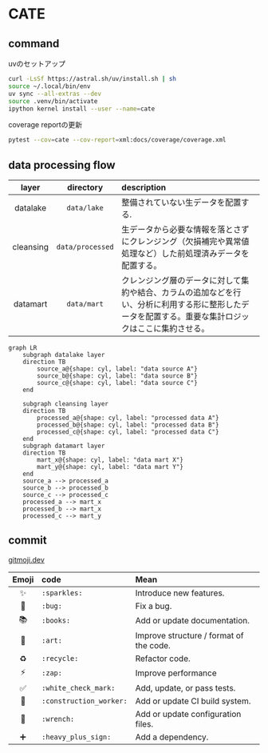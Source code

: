 # CATE

## command

uvのセットアップ

```bash
curl -LsSf https://astral.sh/uv/install.sh | sh
source ~/.local/bin/env
uv sync --all-extras --dev
source .venv/bin/activate
ipython kernel install --user --name=cate
```

coverage reportの更新

```bash
pytest --cov=cate --cov-report=xml:docs/coverage/coverage.xml
```

## data processing flow

|   layer   |    directory     | description                                                                                                                                          |
| :-------: | :--------------: | :--------------------------------------------------------------------------------------------------------------------------------------------------- |
| datalake  |   `data/lake`    | 整備されていない生データを配置する.                                                                                                                  |
| cleansing | `data/processed` | 生データから必要な情報を落とさずにクレンジング（欠損補完や異常値処理など）した前処理済みデータを配置する。                                           |
| datamart  |   `data/mart`    | クレンジング層のデータに対して集約や結合、カラムの追加などを行い、分析に利用する形に整形したデータを配置する。重要な集計ロジックはここに集約させる。 |

```mermaid
graph LR
    subgraph datalake layer
    direction TB
        source_a@{shape: cyl, label: "data source A"}
        source_b@{shape: cyl, label: "data source B"}
        source_c@{shape: cyl, label: "data source C"}
    end

    subgraph cleansing layer
    direction TB
        processed_a@{shape: cyl, label: "processed data A"}
        processed_b@{shape: cyl, label: "processed data B"}
        processed_c@{shape: cyl, label: "processed data C"}
    end
    subgraph datamart layer
    direction TB
        mart_x@{shape: cyl, label: "data mart X"}
        mart_y@{shape: cyl, label: "data mart Y"}
    end
    source_a --> processed_a
    source_b --> processed_b
    source_c --> processed_c
    processed_a --> mart_x
    processed_b --> mart_x
    processed_c --> mart_y
```

## commit

[gitmoji.dev](https://gitmoji.dev/)

|         Emoji         | code                    | Mean                                    |
| :-------------------: | :---------------------- | :-------------------------------------- |
|      :sparkles:       | `:sparkles:`            | Introduce new features.                 |
|         :bug:         | `:bug:`                 | Fix a bug.                              |
|        :books:        | `:books:`               | Add or update documentation.            |
|         :art:         | `:art:`                 | Improve structure / format of the code. |
|       :recycle:       | `:recycle:`             | Refactor code.                          |
|         :zap:         | `:zap:`                 | Improve performance                     |
|  :white_check_mark:   | `:white_check_mark:`    | Add, update, or pass tests.             |
| :construction_worker: | `:construction_worker:` | Add or update CI build system.          |
|       :wrench:        | `:wrench:`              | Add or update configuration files.      |
|   :heavy_plus_sign:   | `:heavy_plus_sign:`     | Add a dependency.                       |
